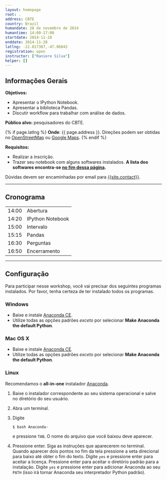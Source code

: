 ```yaml
---
layout: homepage
root: .
address: CBTE
country: Brazil
humandate: 28 de novembro de 2014
humantime: 14:00-17:00
startdate: 2014-11-28
enddate: 2014-11-28
latlng: -22.817387,-47.06843
registration: open
instructor: ["Raniere Silva"]
helper: []
---
```


## Informações Gerais

**Objetivos:**

-   Apresentar o IPython Notebook.
-   Apresentar a biblioteca Pandas.
-   Discutir workflow para trabalhar com análise de dados.

**Público alvo:** pesquisadores do CBTE.

{% if page.latlng %}
**Onde**: {{ page.address }}.
Direções podem ser obtidas no
<a href="//www.openstreetmap.org/?mlat={{ page.latlng | replace:',','&mlon=' }}&zoom=16">OpenStreetMap</a>
ou
<a href="//maps.google.com/maps?q={{ page.latlng }}">Google Maps</a>.
{% endif %}

**Requisitos:**

-   Realizar a inscrição.
-   Trazer seu notebook com alguns softwares instalados. **A lista dos
    softwares encontra-se [no fim dessa página](#configurao).**

Dúvidas devem ser encaminhadas por email para
[{{site.contact}}](mailto:{{site.contact}}).

<hr/>

## Cronograma

<table class="table table-striped">
<tr> <td>14:00</td> <td>Abertura</td> </tr>
<tr> <td>14:20</td> <td>IPython Notebook</td> </tr>
<tr> <td>15:00</td> <td>Intervalo</td> </tr>
<tr> <td>15:15</td> <td>Pandas</td> </tr>
<tr> <td>16:30</td> <td>Perguntas</td> </tr>
<tr> <td>16:50</td> <td>Encerramento</td> </tr>
</table>

<hr/>

## Configuração

Para participar nesse workshop, você vai precisar dos
seguintes programas instalados. Por favor, tenha certeza de ter instalado
todos os programas.

### Windows

-   Baixe e instale [Anaconda CE](http://continuum.io/anacondace.html).
-   Utilize todas as opções padrões *exceto* por selecionar **Make
    Anaconda the default Python**.

### Mac OS X

-   Baixe e instale [Anaconda CE](http://continuum.io/anacondace.html).
-   Utilize todas as opções padrões *exceto* por selecionar **Make
    Anaconda the default Python**.

### Linux

Recomendamos o **all-in-one** instalador
[Anaconda](http://continuum.io/downloads.html).

1.  Baixe o instalador correspondente ao seu sistema operacional e salve
    no diretório do seu usuário.
2.  Abra um terminal.
3.  Digite

    ~~~
    $ bash Anaconda-
    ~~~

    e pressione `TAB`. O nome do arquivo que você baixou deve aparecer.

4.  Pressione enter. Siga as instruções que aparecerem no terminal.
    Quando aparecer dois pontos no fim da tela pressione a seta
    direcional para baixo até obter o fim do texto. Digite `yes` e
    pressione enter para aceitar a licença. Pressione enter para aceitar
    o diretório padrão para a instalação. Digite `yes` e pressione enter
    para adicionar Anaconda ao seu `PATH` (isso irá tornar Anaconda seu
    interpretador Python padrão).
